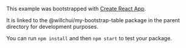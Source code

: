 This example was bootstrapped with [Create React App](https://github.com/facebook/create-react-app).

It is linked to the @willchui/my-bootstrap-table package in the parent directory for development purposes.

You can run `npm install` and then `npm start` to test your package.
